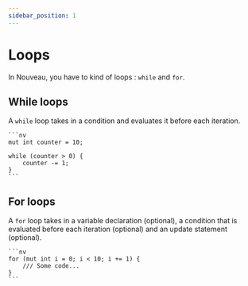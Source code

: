 ```yaml
---
sidebar_position: 1
---
```


# Loops

In Nouveau, you have to kind of loops : `while` and `for`.

## While loops

A `while` loop takes in a condition and evaluates it before each iteration.

    ```nv
    mut int counter = 10;

    while (counter > 0) {
        counter -= 1;
    }
    ```

## For loops

A `for` loop takes in a variable declaration (optional), a condition that is
evaluated before each iteration (optional) and an update statement (optional).

    ```nv
    for (mut int i = 0; i < 10; i += 1) {
        /// Some code...
    }
    ```

